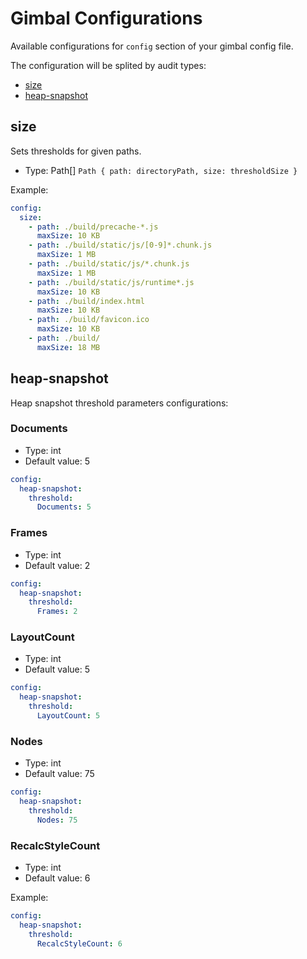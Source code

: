 # Gimbal Configurations

Available configurations for `config` section of your gimbal config file.

The configuration will be splited by audit types:

- [size](#size)
- [heap-snapshot](#heap-snapshot)

## size

Sets thresholds for given paths.

- Type: Path[] `Path { path: directoryPath, size: thresholdSize }`

Example:

```yaml
config:
  size:
    - path: ./build/precache-*.js
      maxSize: 10 KB
    - path: ./build/static/js/[0-9]*.chunk.js
      maxSize: 1 MB
    - path: ./build/static/js/*.chunk.js
      maxSize: 1 MB
    - path: ./build/static/js/runtime*.js
      maxSize: 10 KB
    - path: ./build/index.html
      maxSize: 10 KB
    - path: ./build/favicon.ico
      maxSize: 10 KB
    - path: ./build/
      maxSize: 18 MB
```

## heap-snapshot

Heap snapshot threshold parameters configurations:

### Documents

- Type: int
- Default value: 5

```yaml
config:
  heap-snapshot:
    threshold:
      Documents: 5
```

### Frames

- Type: int
- Default value: 2

```yaml
config:
  heap-snapshot:
    threshold:
      Frames: 2
```

### LayoutCount

- Type: int
- Default value: 5

```yaml
config:
  heap-snapshot:
    threshold:
      LayoutCount: 5
```

### Nodes

- Type: int
- Default value: 75

```yaml
config:
  heap-snapshot:
    threshold:
      Nodes: 75
```

### RecalcStyleCount

- Type: int
- Default value: 6

Example:

```yaml
config:
  heap-snapshot:
    threshold:
      RecalcStyleCount: 6
```


